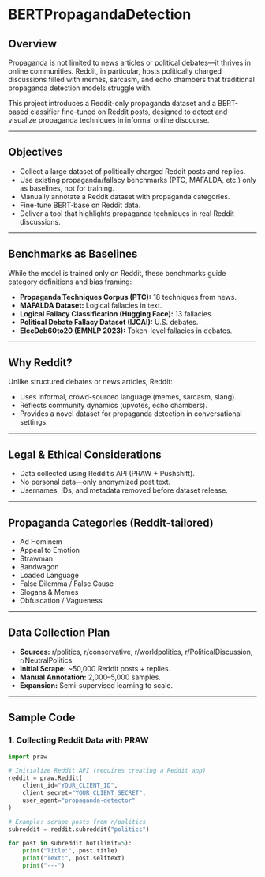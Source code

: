 # BERTPropagandaDetection

## Overview
Propaganda is not limited to news articles or political debates—it thrives in online communities. Reddit, in particular, hosts politically charged discussions filled with memes, sarcasm, and echo chambers that traditional propaganda detection models struggle with.

This project introduces a Reddit-only propaganda dataset and a BERT-based classifier fine-tuned on Reddit posts, designed to detect and visualize propaganda techniques in informal online discourse.

---

## Objectives
- Collect a large dataset of politically charged Reddit posts and replies.  
- Use existing propaganda/fallacy benchmarks (PTC, MAFALDA, etc.) only as baselines, not for training.  
- Manually annotate a Reddit dataset with propaganda categories.  
- Fine-tune BERT-base on Reddit data.  
- Deliver a tool that highlights propaganda techniques in real Reddit discussions.  

---

## Benchmarks as Baselines
While the model is trained only on Reddit, these benchmarks guide category definitions and bias framing:

- **Propaganda Techniques Corpus (PTC):** 18 techniques from news.  
- **MAFALDA Dataset:** Logical fallacies in text.  
- **Logical Fallacy Classification (Hugging Face):** 13 fallacies.  
- **Political Debate Fallacy Dataset (IJCAI):** U.S. debates.  
- **ElecDeb60to20 (EMNLP 2023):** Token-level fallacies in debates.  

---

## Why Reddit?
Unlike structured debates or news articles, Reddit:
- Uses informal, crowd-sourced language (memes, sarcasm, slang).  
- Reflects community dynamics (upvotes, echo chambers).  
- Provides a novel dataset for propaganda detection in conversational settings.  

---

## Legal & Ethical Considerations
- Data collected using Reddit’s API (PRAW + Pushshift).  
- No personal data—only anonymized post text.  
- Usernames, IDs, and metadata removed before dataset release.  

---

## Propaganda Categories (Reddit-tailored)
- Ad Hominem  
- Appeal to Emotion  
- Strawman  
- Bandwagon  
- Loaded Language  
- False Dilemma / False Cause  
- Slogans & Memes  
- Obfuscation / Vagueness  

---

## Data Collection Plan
- **Sources:** r/politics, r/conservative, r/worldpolitics, r/PoliticalDiscussion, r/NeutralPolitics.  
- **Initial Scrape:** ~50,000 Reddit posts + replies.  
- **Manual Annotation:** 2,000–5,000 samples.  
- **Expansion:** Semi-supervised learning to scale.  

---

## Sample Code

### 1. Collecting Reddit Data with PRAW
```python
import praw

# Initialize Reddit API (requires creating a Reddit app)
reddit = praw.Reddit(
    client_id="YOUR_CLIENT_ID",
    client_secret="YOUR_CLIENT_SECRET",
    user_agent="propaganda-detector"
)

# Example: scrape posts from r/politics
subreddit = reddit.subreddit("politics")

for post in subreddit.hot(limit=5):
    print("Title:", post.title)
    print("Text:", post.selftext)
    print("---")
